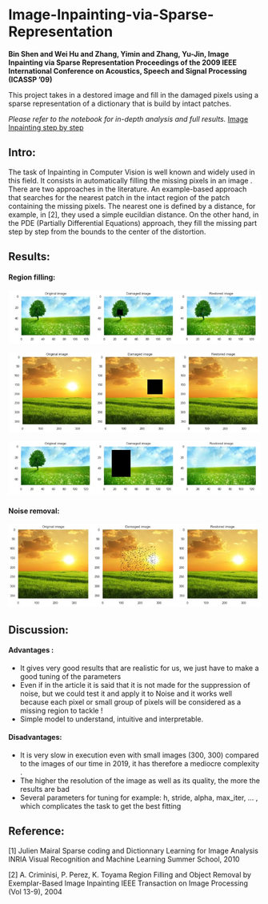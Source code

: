 # Image-Inpainting-via-Sparse-Representation

**Bin Shen and Wei Hu and Zhang, Yimin and Zhang, Yu-Jin, Image Inpainting via Sparse Representation Proceedings of the 2009 IEEE International Conference on Acoustics, Speech and Signal Processing (ICASSP ’09)**

This project takes in a destored image and fill in the damaged pixels using a sparse representation of a dictionary that is build by intact patches.

*Please refer to the notebook for in-depth analysis and full results.* [Image Inpainting step by step](https://nbviewer.jupyter.org/github/ily-R/Image-Inpainting-via-Sparse-Representation/blob/master/main.ipynb)

## Intro:

The task of Inpainting in Computer Vision is well known and widely used in this field. It consists in automatically filling the missing pixels in an image . There are two approaches in the literature. An example-based approach that searches for the nearest patch in the intact region of the patch containing the missing pixels. The nearest one is defined by a distance, for example, in [2], they used a simple eucildian distance. On the other hand, in the PDE (Partially Differential Equations) approach, they fill the missing part step by step from the bounds to the center of the distortion.

## Results:

#### Region filling:

<p align="center">
  <img src="https://github.com/ily-R/Image-Inpainting-via-Sparse-Representation/blob/master/README_DATA/result1.JPG?raw=true" alt="capture reconstruction"/>
</p>
<p align="center">
  <img src="https://github.com/ily-R/Image-Inpainting-via-Sparse-Representation/blob/master/README_DATA/result2.JPG?raw=true" alt="capture reconstruction"/>
</p>
<p align="center">
  <img src="https://github.com/ily-R/Image-Inpainting-via-Sparse-Representation/blob/master/README_DATA/result3.JPG?raw=true" alt="capture reconstruction"/>
</p>

#### Noise removal:

<p align="center">
  <img src="https://github.com/ily-R/Image-Inpainting-via-Sparse-Representation/blob/master/README_DATA/result4.JPG?raw=true" alt="capture reconstruction"/>
</p>

## Discussion:
#### Advantages :

* It gives very good results that are realistic for us, we just have to make a good tuning of the parameters
* Even if in the article it is said that it is not made for the suppression of noise, but we could test it and apply it to Noise and it works well because each pixel or small group of pixels will be considered as a missing region to tackle !
* Simple model to understand, intuitive and interpretable.
#### Disadvantages:

* It is very slow in execution even with small images (300, 300) compared to the images of our time in 2019, it has therefore a mediocre complexity .
* The higher the resolution of the image as well as its quality, the more the results are bad
* Several parameters for tuning for example: h, stride, alpha, max_iter, ... , which complicates the task to get the best fitting

## Reference:

[1] Julien Mairal Sparse coding and Dictionnary Learning for Image Analysis INRIA Visual Recognition and Machine Learning Summer School, 2010

[2] A. Criminisi, P. Perez, K. Toyama Region Filling and Object Removal by Exemplar-Based Image Inpainting IEEE Transaction on Image Processing (Vol 13-9), 2004

